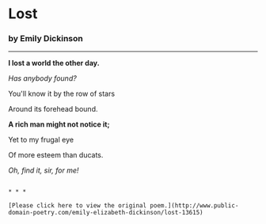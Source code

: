 # Lost 
 
### by Emily Dickinson 
 
* * *
 
**I lost a world the other day.**
 
_Has anybody found?_
    
You'll know it by the row of stars
    
Around its forehead bound.
 


    
**A rich man might not notice it;**
    
Yet to my frugal eye
    
Of more esteem than ducats.
    
_Oh, find it, sir, for me!_
 
```
    
* * *
    
[Please click here to view the original poem.](http://www.public-domain-poetry.com/emily-elizabeth-dickinson/lost-13615)
    

